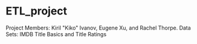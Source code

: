 # ETL_project
Project Members: Kiril "Kiko" Ivanov, Eugene Xu, and Rachel Thorpe.
Data Sets: IMDB Title Basics and Title Ratings
